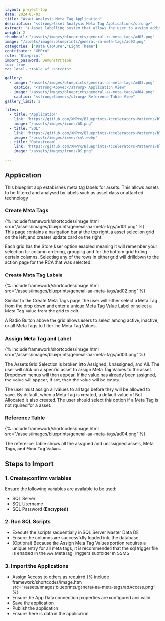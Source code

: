 ```yaml
---
layout: project-top
date: 2024-05-03
title: "Asset Analysis Meta Tag Application"
description: "<strong>Asset Analysis Meta Tag Application</strong>"
extract: "A Asset labelling system that allows the user to assign additional attributes to existing Asset that aid in data analysis methods."
weight: 2
thumbnail: "/assets/images/blueprints/general-ra-meta-tags/ad03.png"
image: "/assets/images/blueprints/general-ra-meta-tags/ad03.png"
categories: ["Data Capture","Light Theme"]
contributor: "XMPro"
role: "Blueprint"
import_password: Dem0nstr@t1on
toc: true
toc_label: "Table of Contents"

gallery:
  - image: "/assets/images/blueprints/general-aa-meta-tags/ad03.png"
    caption: "<strong>Above:</strong> Application View"
  - image: "/assets/images/blueprints/general-aa-meta-tags/ad04.png"
    caption: "<strong>Above:</strong> Reference Table View"
gallery_limit: 2

files:
  - title: "Application"
    link: "https://github.com/XMPro/Blueprints-Accelerators-Patterns/blob/master/blueprints/general-aa-meta-tags/application"
    image: "/assets/images/icons/AD.png"
  - title: "SQL"
    link: "https://github.com/XMPro/Blueprints-Accelerators-Patterns/blob/master/blueprints/general-aa-meta-tags/sql/"
    image: "/assets/images/icons/sql.webp"
  - title: "Datastream"
    link: "https://github.com/XMPro/Blueprints-Accelerators-Patterns/blob/master/blueprints/general-ra-meta-tags/sql/"
    image: "/assets/images/icons/DS.png"

---
```


## Application

This blueprint app establishes meta tag labels for assets. This allows assets to be filtered and analysed by labels such as asset class or attached technology. 

### Create Meta Tags

<div class="inline_image">{% include framework/shortcodes/image.html src="/assets/images/blueprints/general-aa-meta-tags/ad01.png" %}</div>
This page contains a navigation bar at the top right, a asset selection grid on the left, and create/ update card on the right. 

Each grid has the Store User option enabled meaning it will remember your selection for column ordering, grouping and for the bottom grid hiding certain columns.  Selecting any of the rows in either grid will drilldown to the action page for the RCA that was selected.

### Create Meta Tag Labels
<div class="inline_image"  >{% include framework/shortcodes/image.html src="/assets/images/blueprints/general-aa-meta-tags/ad02.png" %}</div>

Similar to the Create Meta Tags page, the user will either select a Meta Tag from the drop down and enter a unique Meta Tag Value Label or select a Meta Tag Value from the grid to edit.

A Radio Button above the grid allows users to select among active, inactive, or all Meta Tags to filter the Meta Tag Values.

### Assign Meta Tag and Label
<div class="inline_image">{% include framework/shortcodes/image.html src="/assets/images/blueprints/general-aa-meta-tags/ad03.png" %}</div>

The Assets Grid Selection is broken into Assigned, Unassigned, and All. The user will click on a specific asset to assign Meta Tag Values to the asset. Dropdown menus will then appear. If the value has already been assigned, the value will appear; if not, then the value will be empty.

The user must assign all values to all tags before they will be allowed to save. By default, when a Meta Tag is created, a default value of Not Allocated is also created. The user should select this option if a Meta Tag is not rquired for a asset.

### Reference Table
<div class="inline_image">{% include framework/shortcodes/image.html src="/assets/images/blueprints/general-aa-meta-tags/ad04.png" %}</div>

The reference Table shows all the assigned and unassigned assets, Meta Tags, and Meta Tag Values. 
 
## Steps to Import

### 1. Create/confirm variables
Ensure the following variables are available to be used:

- SQL Server
- SQL Username
- SQL Password <strong>(Encrypted)</strong>

### 2. Run SQL Scripts
- Execute the scripts sequentially in SQL Server Master Data DB
- Ensure the columns are successfully loaded into the database 
- (Optional) Because the Assign Meta Tag Values portion requires a unique entry for all meta tags, it is recommended 
  that the sql trigger file is enabled in the AA_MetaTag Triggers subfolder in SSMS

### 3. Import the Applications

- Assign Access to others as required
  {% include framework/shortcodes/image.html src="/assets/images/blueprints/general-aa-meta-tags/adAccess.png" %}
- Ensure the App Data connection properties are configured and valid
- Save the application
- Publish the application
- Ensure there is data in the application
